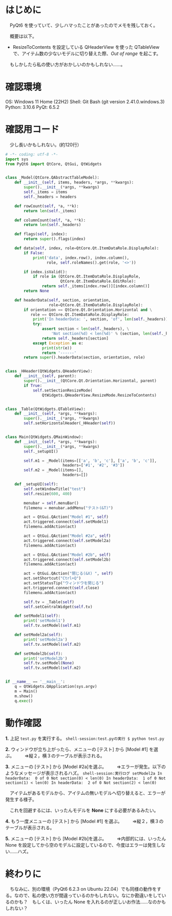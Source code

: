 <!--
title:   Qt6 でハマった件
tags:    PyQt6,Python,qt6
id:      981503befb8361ed662e
private: false
-->
# はじめに
　PyQt6 を使っていて、少しハマったことがあったのでメモを残しておく。

　概要は以下。

 - ResizeToContents を設定している QHeaderView を使った QTableView で、アイテム数の少ないモデルに切り替えた際、_Out of range_ を起こす。

　もしかしたら私の使い方がおかしいのかもしれない……。

# 確認環境
OS: Windows 11 Home (22H2)
Shell: Git Bash (git version 2.41.0.windows.3)
Python: 3.10.6
PyQt: 6.5.2

# 確認用コード
　少し長いかもしれない。(約120行）

```python:test.py
# -*- coding: utf-8 -*-
import sys
from PyQt6 import QtCore, QtGui, QtWidgets


class _Model(QtCore.QAbstractTableModel):
    def __init__(self, items, headers, *args, **kwargs):
        super().__init__(*args, **kwargs)
        self._items = items
        self._headers = headers

    def rowCount(self, *a, **k):
        return len(self._items)

    def columnCount(self, *a, **k):
        return len(self._headers)

    def flags(self, index):
        return super().flags(index)

    def data(self, index, role=QtCore.Qt.ItemDataRole.DisplayRole):
        if False:
            print('data', index.row(), index.column(),
                  role, self.roleNames().get(role, '<>'))

        if index.isValid():
            if role in (QtCore.Qt.ItemDataRole.DisplayRole,
                        QtCore.Qt.ItemDataRole.EditRole):
                return self._items[index.row()][index.column()]
        return None

    def headerData(self, section, orientation,
                   role=QtCore.Qt.ItemDataRole.DisplayRole):
        if orientation == QtCore.Qt.Orientation.Horizontal and \
           role == QtCore.Qt.ItemDataRole.DisplayRole:
            print('In headerData: ', section, 'of', len(self._headers))
            try:
                assert section < len(self._headers), \
                    'Not section(%d) < len(%d)' % (section, len(self._headers))
                return self._headers[section]
            except Exception as e:
                print(str(e))
                return '------'
        return super().headerData(section, orientation, role)


class _HHeader(QtWidgets.QHeaderView):
    def __init__(self, parent):
        super().__init__(QtCore.Qt.Orientation.Horizontal, parent)
        if True:
            self.setSectionResizeMode(
                QtWidgets.QHeaderView.ResizeMode.ResizeToContents)


class _Table(QtWidgets.QTableView):
    def __init__(self, *args, **kwargs):
        super().__init__(*args, **kwargs)
        self.setHorizontalHeader(_HHeader(self))


class Main(QtWidgets.QMainWindow):
    def __init__(self, *args, **kwargs):
        super().__init__(*args, **kwargs)
        self._setupUI()

        self.m1 = _Model(items=[['a', 'b', 'c'], ['a', 'b', 'c']],
                         headers=['#1', '#2', '#3'])
        self.m2 = _Model(items=[],
                         headers=[])

    def _setupUI(self):
        self.setWindowTitle("test")
        self.resize(600, 400)

        menubar = self.menuBar()
        filemenu = menubar.addMenu("テスト(&T)")

        act = QtGui.QAction("Model #1", self)
        act.triggered.connect(self.setModel1)
        filemenu.addAction(act)

        act = QtGui.QAction("Model #2a", self)
        act.triggered.connect(self.setModel2a)
        filemenu.addAction(act)

        act = QtGui.QAction("Model #2b", self)
        act.triggered.connect(self.setModel2b)
        filemenu.addAction(act)

        act = QtGui.QAction("閉じる(&X) ", self)
        act.setShortcut("Ctrl+Q")
        act.setStatusTip("ウィンドウを閉じる")
        act.triggered.connect(self.close)
        filemenu.addAction(act)

        self.tv = _Table(self)
        self.setCentralWidget(self.tv)

    def setModel1(self):
        print('setModel1')
        self.tv.setModel(self.m1)

    def setModel2a(self):
        print('setModel2a')
        self.tv.setModel(self.m2)

    def setModel2b(self):
        print('setModel2b')
        self.tv.setModel(None)
        self.tv.setModel(self.m2)


if __name__ == '__main__':
    q = QtWidgets.QApplication(sys.argv)
    m = Main()
    m.show()
    q.exec()
```

# 動作確認

__1.__ 上記 `test.py` を実行する。
`shell-session:test.pyの実行
$ python test.py
`

__2.__ ウィンドウが立ち上がったら、メニューの [テスト] から [Model #1] を選ぶ。
　　⇒縦２，横３のテーブルが表示される。

__3.__ メニューの [テスト] から [Model #2a]を選ぶ。
　　⇒エラーが発生。以下のようなメッセージが表示されるハズ。
`shell-session:実行ログ
setModel2a
In headerData:  0 of 0
Not section(0) < len(0)
In headerData:  1 of 0
Not section(1) < len(0)
In headerData:  2 of 0
Not section(2) < len(0)
`

　アイテムがあるモデルから、アイテムの無いモデルへ切り替えると、エラーが発生する様子。

　これを回避するには、いったんモデルを __None__ にする必要があるみたい。

__4.__ もう一度メニューの [テスト] から [Model #1] を選ぶ。
　　⇒縦２，横３のテーブルが表示される。

__5.__ メニューの [テスト] から [Model #2b]を選ぶ。
　　⇒内部的には、いったん None を設定してから空のモデルに設定しているので、今度はエラーは発生しない……ハズ。

# 終わりに

　ちなみに、別の環境（PyQt6 6.2.3 on Ubuntu 22.04）でも同様の動作をする。なので、私の使い方が間違っているのかもしれない。なにか勘違いをしているのかも？　もしくは、いったん None を入れるのが正しいお作法……なのかもしれない？